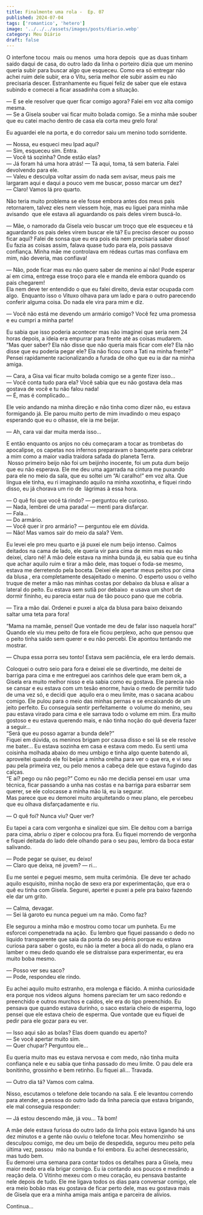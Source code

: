 ```yaml
---
title: Finalmente uma rola -  Ep. 07
published: 2024-07-04
tags: ['romantico', 'hetero']
image: '../../../assets/images/posts/diario.webp'
category: Meu Diário
draft: false
---
```

O interfone tocou  mais ou menos  uma hora depois  que as duas tinham saído daqui de casa, do outro lado da linha o porteiro dizia que um menino queria subir para buscar algo que esqueceu. Como era só entregar não achei ruim dele subir, era o Vitu, seria melhor ele subir assim eu não precisaria descer. Estranhamente eu fiquei feliz de saber que ele estava subindo e comecei a ficar assadinha com a situação.

— E se ele resolver que quer ficar comigo agora? Falei em voz alta comigo mesma.  
— Se a Gisela souber vai ficar muito bolada comigo. Se a minha mãe souber que eu catei macho dentro de casa ela corta meu grelo fora!

Eu aguardei ele na porta, e do corredor saiu um menino todo sorridente.

— Nossa, eu esqueci meu Ipad aqui?  
— Sim, esqueceu sim. Entra.  
— Você tá sozinha? Onde estão elas?  
— Já foram há uma hora atrás! — Tá aqui, toma, tá sem bateria. Falei devolvendo para ele.  
— Valeu e desculpa voltar assim do nada sem avisar, meus pais me largaram aqui e daqui a pouco vem me buscar, posso marcar um dez?  
— Claro! Vamos lá pro quarto.

Não teria muito problema se ele fosse embora antes dos meus pais retornarem, talvez eles nem viessem hoje, mas eu liguei para minha mãe avisando  que ele estava ali aguardando os pais deles virem buscá-lo.

— Mãe, o namorado da Gisela veio buscar um troço que ele esqueceu e tá aguardando os pais deles virem buscar ele tá? Eu preciso descer ou posso ficar aqui? Falei de sonsa que eu era pois ela nem precisaria saber disso!  
Eu fazia as coisas assim, falava quase tudo para ela, pois passava confiança. Minha mãe me controlava em rédeas curtas mas confiava em mim, não deveria, mas confiava!

— Não, pode ficar mas eu não quero saber de menino aí não! Pode esperar aí em cima, entrega esse troço para ele e manda ele embora quando os pais chegarem!  
Ela nem deve ter entendido o que eu falei direito, devia estar ocupada com algo.  Enquanto isso o Vituxo olhava para um lado e para o outro parecendo conferir alguma coisa. Do nada ele vira para mim e diz.

— Você não está me devendo um armário comigo? Você fez uma promessa e eu cumpri a minha parte!

Eu sabia que isso poderia acontecer mas não imaginei que seria nem 24 horas depois, a ideia era empurrar para frente até as coisas mudarem.  
”Mas quer saber? Ela não disse que não queria mais ficar com ele? Ela não disse que eu poderia pegar ele? Ela não ficou com a Tati na minha frente?” Pensei rapidamente racionalizando a furada de olho que eu ia dar na minha amiga.

— Cara, a Gisa vai ficar muito bolada comigo se a gente fizer isso…  
— Você conta tudo para ela? Você sabia que eu não gostava dela mas gostava de você e tu não falou nada!  
— É, mas é complicado…

Ele veio andando na minha direção e não tinha como dizer não, eu estava formigando já. Ele parou muito perto de mim invadindo o meu espaço esperando que eu o olhasse, ele ia me beijar.

— Ah, cara vai dar muita merda isso…

E então enquanto os anjos no céu começaram a tocar as trombetas do apocalipse, os capetas nos infernos preparavam o banquete para celebrar a mim como a maior vadia traidora safada do planeta Terra.  
 Nosso primeiro beijo não foi um beijinho inocente, foi um puta dum beijo que eu não esperava. Ele me deu uma agarrada na cintura me puxando para ele no meio da sala, que eu soltei um “Aí caralho!” em voz alta. Que língua ele tinha, eu ri imaginando aquilo na minha xoxotinha, e fiquei rindo disso, eu já chorava um rio de  lágrimas à essa hora.

— O quê foi que você tá rindo? — perguntou ele curioso.  
— Nada, lembrei de uma parada! — menti para disfarçar.  
— Fala…  
— Do armário.  
— Você quer ir pro armário? — perguntou ele em dúvida.  
— Não! Mas vamos sair do meio da sala? Vem.

Eu levei ele pro meu quarto e já puxei ele num beijo intenso. Caímos deitados na cama de lado, ele queria vir para cima de mim mas eu não deixei, claro né! A mão dele estava na minha bunda já, eu sabia que eu tinha que achar aquilo ruim e tirar a mão dele, mas toquei o foda-se mesmo, estava me derretendo pela boceta. Deixei ele apertar meus peitos por cima da blusa , era completamente desajeitado o menino. O esperto usou o velho truque de meter a mão nas minhas costas por debaixo da blusa e alisar a lateral do peito. Eu estava sem sutiã por debaixo  e usava um short de dormir fininho, eu parecia estar nua de tão pouco pano que me cobria.

— Tira a mão daí. Ordenei e puxei a alça da blusa para baixo deixando saltar uma teta para fora!

“Mama na mamãe, pensei! Que vontade me deu de falar isso naquela hora!”  
Quando ele viu meu peito de fora ele ficou perplexo, acho que pensou que o peito tinha saído sem querer e eu não percebi. Ele apontou tentando me mostrar.

— Chupa essa porra seu tonto! Estava sem paciência, ele era lerdo demais.

Coloquei o outro seio para fora e deixei ele se divertindo, me deitei de barriga para cima e me entreguei aos carinhos dele que eram bem ok, a Gisela era muito melhor nisso e ela sabia como eu gostava. Ele parecia não se cansar e eu estava com um tesão enorme, havia o medo de permitir tudo de uma vez só, e decidi que  aquilo era o meu limite, mas o sacana acabou comigo. Ele pulou para o meio das minhas pernas e se encaixando de um jeito perfeito. Eu conseguia sentir perfeitamente  o volume do menino, seu pau estava virado para cima e ele sarrava todo o volume em mim. Era muito gostoso e eu estava querendo mais, e não tinha noção do quê deveria fazer a seguir…  
“Será que eu posso agarrar a bunda dele?”   
Fiquei em dúvida, os meninos brigam por causa disso e sei lá se ele resolve me bater… Eu estava sozinha em casa e estava com medo. Eu senti uma coisinha molhada abaixo do meu umbigo e tinha algo quente batendo ali, aproveitei quando ele foi beijar a minha orelha para ver o que era, e vi seu pau pela primeira vez, ou pelo menos a cabeça dele que estava fugindo das calças.   
“E aí? pego ou não pego?” Como eu não me decidia pensei em usar  uma técnica, ficar passando a unha nas costas e na barriga para esbarrar sem querer, se ele colocasse a minha mão lá, eu ia segurar.   
Mas parece que eu demorei muito arquitetando o meu plano, ele percebeu que eu olhava disfarçadamente e riu.

— O quê foi? Nunca viu? Quer ver?

Eu tapei a cara com vergonha e sinalizei que sim. Ele deitou com a barriga para cima, abriu o ziper e colocou pra fora. Eu fiquei morrendo de vergonha e fiquei deitada do lado dele olhando para o seu pau, lembro da boca estar salivando.

— Pode pegar se quiser, eu deixo!   
— Claro que deixa, né jovem? — ri…

Eu me sentei e peguei mesmo, sem muita cerimônia.  Ele deve ter achado aquilo esquisito, minha noção de sexo era por experimentação, que era o quê eu tinha com Gisela. Segurei, apertei e puxei a pele pra baixo fazendo ele dar um grito.

— Calma, devagar.  
— Sei lá garoto eu nunca peguei um na mão. Como faz?

Ele segurou a minha mão e mostrou como tocar um punheta. Eu me esforcei compenetrada na ação.  Eu lembro que fiquei passando o dedo no líquido transparente que saia da ponta do seu pênis porque eu estava curiosa para saber o gosto, eu não ia meter a boca ali do nada, o plano era lamber o meu dedo quando ele se distraísse para experimentar, eu era muito boba mesmo.

— Posso ver seu saco?   
— Pode, respondeu ele rindo.

Eu achei aquilo muito estranho, era molenga e flácido. A minha curiosidade era porque nos videos alguns  homens pareciam ter um saco redondo e preenchido e outros murchos e caídos, ele era do tipo preenchido. Eu pensava que quando estava durinho, o saco estaria cheio de esperma, logo pensei que ele estava cheio de esperma. Que vontade que eu fiquei de pedir para ele gozar para eu ver.

— Isso aqui são as bolas? Elas doem quando eu aperto?  
— Se você apertar muito sim.   
— Quer chupar? Perguntou ele...

Eu queria muito mas eu estava nervosa e com medo, não tinha muita confiança nele e eu sabia que tinha passado do meu limite. O pau dele era bonitinho, grossinho e bem retinho. Eu fiquei ali… Travada.

— Outro dia tá? Vamos com calma.

Nisso, escutamos o telefone dele tocando na sala. E ele levantou correndo para atender, a pessoa do outro lado da linha parecia que estava brigando, ele mal conseguia responder:

— Já estou descendo mãe, já vou… Tá bom!

A mãe dele estava furiosa do outro lado da linha pois estava ligando há uns dez minutos e a gente não ouviu o telefone tocar. Meu homenzinho  se desculpou comigo, me deu um beijo de despedida, segurou meu peito pela última vez, passou  mão na bunda e foi embora. Eu achei desnecessário, mas tudo bem.   
Eu demorei uma semana para contar todos os detalhes para a Gisela, meu maior medo era ela brigar comigo. Eu ia contando aos poucos e medindo a reação dela. O Vitinho mexeu com o meu coração, eu pensava bastante nele depois de tudo. Ele me ligava todos os dias para conversar comigo, ele era meio bobão mas eu gostava de ficar perto dele, mas eu gostava mais de Gisela que era a minha amiga mais antiga e parceira de alívios.

Continua...
